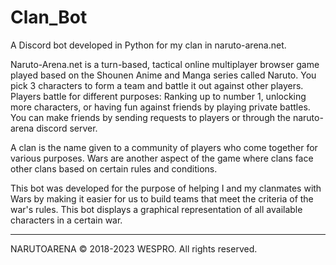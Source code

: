 # Clan_Bot
A Discord bot developed in Python for my clan in naruto-arena.net.

Naruto-Arena.net is a turn-based, tactical online multiplayer browser game played based on the Shounen Anime and Manga series called Naruto. You pick 3 characters to form a team and battle it out against other players. Players battle for different purposes: Ranking up to number 1, unlocking more characters, or having fun against friends by playing private battles. You can make friends by sending requests to players or through the naruto-arena discord server.

A clan is the name given to a community of players who come together for various purposes. Wars are another aspect of the game where clans face other clans based on certain rules and conditions.

This bot was developed for the purpose of helping I and my clanmates with Wars by making it easier for us to build teams that meet the criteria of the war's rules. This bot displays a graphical representation of all available characters in a certain war.

---
NARUTOARENA © 2018-2023 WESPRO. All rights reserved.



